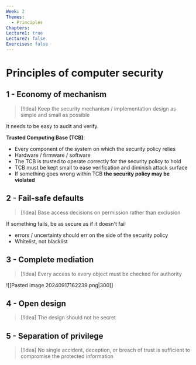 ```yaml
---
Week: 2
Themes:
  - Principles
Chapters: 
Lecture1: true
Lecture2: false
Exercises: false
---
```

# Principles of computer security

## 1 - Economy of mechanism

> [!Idea]
> Keep the security mechanism / implementation design as simple and small as possible

It needs to be easy to audit and verify.

**Trusted Computing Base (TCB)**:
- Every component of the system on which the security policy relies
- Hardware / firmware / software
- The TCB is trusted to operate correctly for the security policy to hold
- TCB must be kept small to ease verification and diminish attack surface
- If something goes wrong within TCB **the security policy may be violated**


## 2 - Fail-safe defaults

>[!Idea]
>Base access decisions on permission rather than exclusion

If something fails, be as secure as if it doesn't fail
- errors / uncertainty should err on the side of the security policy
- Whitelist, not blacklist

## 3 - Complete mediation

>[!Idea]
>Every access to every object must be checked for authority
>

![[Pasted image 20240917162239.png|300]]

## 4 - Open design

> [!Idea]
> The design should not be secret


## 5 - Separation of privilege

> [!Idea]
> No single accident, deception, or breach of trust is sufficient to compromise the protected information

